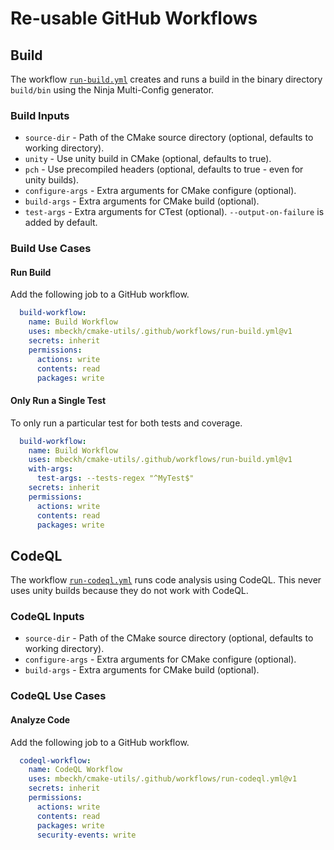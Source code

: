 # Re-usable GitHub Workflows
## Build
The workflow [`run-build.yml`](.github/workflows/run-build.yml) creates and runs a build in the binary directory `build/bin`  using the Ninja Multi-Config generator.

### Build Inputs
-   `source-dir` - Path of the CMake source directory (optional, defaults to working directory).
-   `unity` - Use unity build in CMake (optional, defaults to true).
-   `pch` - Use precompiled headers (optional, defaults to true - even for unity builds).
-   `configure-args` - Extra arguments for CMake configure (optional).
-   `build-args` - Extra arguments for CMake build (optional).
-   `test-args` - Extra arguments for CTest (optional). `--output-on-failure` is added by default.
 
### Build Use Cases
#### Run Build
Add the following job to a GitHub workflow.
~~~yml
  build-workflow:
    name: Build Workflow
    uses: mbeckh/cmake-utils/.github/workflows/run-build.yml@v1
    secrets: inherit
    permissions:
      actions: write
      contents: read
      packages: write
~~~

#### Only Run a Single Test
To only run a particular test for both tests and coverage.
~~~yml
  build-workflow:
    name: Build Workflow
    uses: mbeckh/cmake-utils/.github/workflows/run-build.yml@v1
    with-args:
      test-args: --tests-regex "^MyTest$"
    secrets: inherit
    permissions:
      actions: write
      contents: read
      packages: write
~~~

## CodeQL
The workflow [`run-codeql.yml`](.github/workflows/run-codeql.yml) runs code analysis using CodeQL. This never uses unity builds because they do not work with CodeQL.

### CodeQL Inputs
-   `source-dir` - Path of the CMake source directory (optional, defaults to working directory).
-   `configure-args` - Extra arguments for CMake configure (optional).
-   `build-args` - Extra arguments for CMake build (optional).

### CodeQL Use Cases
#### Analyze Code
Add the following job to a GitHub workflow.
~~~yml
  codeql-workflow:
    name: CodeQL Workflow
    uses: mbeckh/cmake-utils/.github/workflows/run-codeql.yml@v1
    secrets: inherit
    permissions:
      actions: write
      contents: read
      packages: write
      security-events: write
~~~

